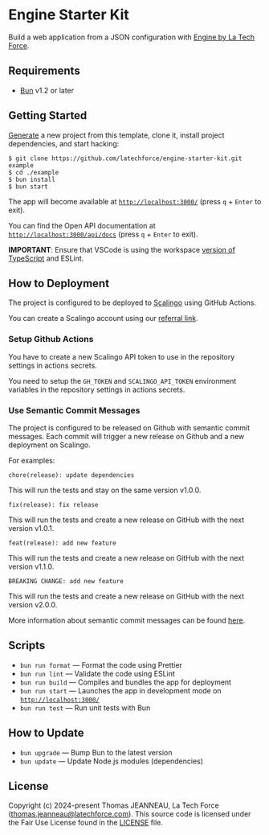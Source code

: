 # Engine Starter Kit

Build a web application from a JSON configuration with [Engine by La Tech Force](https://github.com/latechforce/engine).

## Requirements

- [Bun](https://bun.sh/) v1.2 or later

## Getting Started

[Generate](https://github.com/latechforce/engine-starter-kit/generate) a new project
from this template, clone it, install project dependencies, and start hacking:

```
$ git clone https://github.com/latechforce/engine-starter-kit.git example
$ cd ./example
$ bun install
$ bun start
```

The app will become available at [`http://localhost:3000/`](http://localhost:3000/) (press `q` + `Enter` to exit).

You can find the Open API documentation at [`http://localhost:3000/api/docs`](http://localhost:3000/api/docs) (press `q` + `Enter` to exit).

**IMPORTANT**: Ensure that VSCode is using the workspace [version of TypeScript](https://code.visualstudio.com/docs/typescript/typescript-compiling#_using-newer-typescript-versions)
and ESLint.

## How to Deployment

The project is configured to be deployed to [Scalingo](https://sclng.io/r/270b5ab212db4ba4?utm_source=scalingo&utm_medium=email&utm_campaign=referral) using GitHub Actions.

You can create a Scalingo account using our [referral link](https://sclng.io/r/270b5ab212db4ba4?utm_source=scalingo&utm_medium=email&utm_campaign=referral).

### Setup Github Actions

You have to create a new Scalingo API token to use in the repository settings in actions secrets.

You need to setup the `GH_TOKEN` and `SCALINGO_API_TOKEN` environment variables in the repository settings in actions secrets.

### Use Semantic Commit Messages

The project is configured to be released on Github with semantic commit messages.
Each commit will trigger a new release on Github and a new deployment on Scalingo.

For examples:

```
chore(release): update dependencies
```

This will run the tests and stay on the same version v1.0.0.

```
fix(release): fix release
```

This will run the tests and create a new release on GitHub with the next version v1.0.1.

```
feat(release): add new feature
```

This will run the tests and create a new release on GitHub with the next version v1.1.0.

```
BREAKING CHANGE: add new feature
```

This will run the tests and create a new release on GitHub with the next version v2.0.0.


More information about semantic commit messages can be found [here](https://semantic-release.gitbook.io/semantic-release).

## Scripts

- `bun run format` — Format the code using Prettier
- `bun run lint` — Validate the code using ESLint
- `bun run build` — Compiles and bundles the app for deployment
- `bun run start` — Launches the app in development mode on [`http://localhost:3000/`](http://localhost:3000/)
- `bun run test` — Run unit tests with Bun

## How to Update

- `bun upgrade` — Bump Bun to the latest version
- `bun update` — Update Node.js modules (dependencies)

## License

Copyright (c) 2024-present Thomas JEANNEAU, La Tech Force (thomas.jeanneau@latechforce.com). This source code is licensed under the Fair Use License found in the
[LICENSE](https://github.com/latechforce/engine-starter-kit/blob/main/LICENSE) file.
